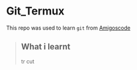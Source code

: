 # Git_Termux

This repo was used to learn ```git``` from [Amigoscode](https://youtube.com/Amigoscode)

> ## What i learnt
> tr
> cut
